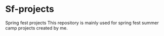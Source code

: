 # Sf-projects
Spring fest projects
This repository is mainly used for spring fest summer camp projects created by me.
